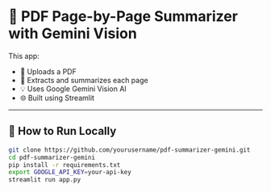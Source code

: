 # 📄 PDF Page-by-Page Summarizer with Gemini Vision

This app:
- 📝 Uploads a PDF
- 📖 Extracts and summarizes each page
- 💡 Uses Google Gemini Vision AI
- 🌐 Built using Streamlit

---

## 🚀 How to Run Locally

```bash
git clone https://github.com/yourusername/pdf-summarizer-gemini.git
cd pdf-summarizer-gemini
pip install -r requirements.txt
export GOOGLE_API_KEY=your-api-key
streamlit run app.py

